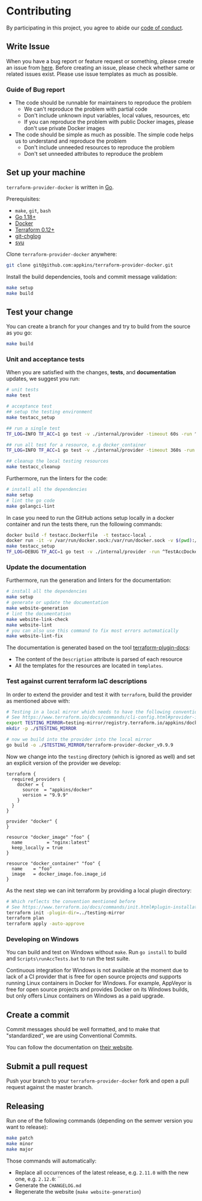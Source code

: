 # Contributing

By participating in this project, you agree to abide our [code of conduct](/CODE_OF_CONDUCT.md).

## Write Issue

When you have a bug report or feature request or something, please create an issue from [here](https://github.com/appkins/terraform-provider-docker/issues/new/choose).
Before creating an issue, please check whether same or related issues exist.
Please use issue templates as much as possible.

### Guide of Bug report

* The code should be runnable for maintainers to reproduce the problem
  * We can't reproduce the problem with partial code
  * Don't include unknown input variables, local values, resources, etc
  * If you can reproduce the problem with public Docker images, please don't use private Docker images
* The code should be simple as much as possible. The simple code helps us to understand and reproduce the problem
  * Don't include unneeded resources to reproduce the problem
  * Don't set unneeded attributes to reproduce the problem

## Set up your machine

`terraform-provider-docker` is written in [Go](https://golang.org/).

Prerequisites:

- `make`, `git`, `bash`
- [Go 1.18+](https://golang.org/doc/install)
- [Docker](https://www.docker.com/)
- [Terraform 0.12+](https://terraform.io/)
- [git-chglog](https://github.com/git-chglog/git-chglog)
- [svu](https://github.com/caarlos0/svu)

Clone `terraform-provider-docker` anywhere:

```sh
git clone git@github.com:appkins/terraform-provider-docker.git
```

Install the build dependencies, tools and commit message validation:

```sh
make setup
make build
```

## Test your change

You can create a branch for your changes and try to build from the source as you go:

```sh
make build
```

### Unit and acceptance tests
When you are satisfied with the changes, **tests**, and **documentation** updates, we suggest you run:

```sh
# unit tests
make test

# acceptance test
## setup the testing environment
make testacc_setup

## run a single test
TF_LOG=INFO TF_ACC=1 go test -v ./internal/provider -timeout 60s -run ^TestAccDockerImage_data_private_config_file$

## run all test for a resource, e.g docker_container
TF_LOG=INFO TF_ACC=1 go test -v ./internal/provider -timeout 360s -run TestAccDockerContainer 

## cleanup the local testing resources
make testacc_cleanup
```

Furthermore, run the linters for the code:

```sh
# install all the dependencies
make setup
# lint the go code
make golangci-lint
```

In case you need to run the GitHub actions setup locally in a docker container and run the tests there,
run the following commands:
```sh
docker build -f testacc.Dockerfile  -t testacc-local .
docker run -it -v /var/run/docker.sock:/var/run/docker.sock -v $(pwd):/test testacc-local bash
make testacc_setup
TF_LOG=DEBUG TF_ACC=1 go test -v ./internal/provider -run ^TestAccDockerContainer_nostart$
```

### Update the documentation

Furthermore, run the generation and linters for the documentation:

```sh
# install all the dependencies
make setup
# generate or update the documentation
make website-generation
# lint the documentation
make website-link-check
make website-lint
# you can also use this command to fix most errors automatically
make website-lint-fix
```

The documentation is generated based on the tool [terraform-plugin-docs](https://github.com/hashicorp/terraform-plugin-docs):

- The content of the `Description` attribute is parsed of each resource
- All the templates for the resources are located in `templates`.

### Test against current terraform IaC descriptions
In order to extend the provider and test it with `terraform`, build the provider as mentioned above with:

```sh
# Testing in a local mirror which needs to have the following convention.
# See https://www.terraform.io/docs/commands/cli-config.html#provider-installation for details
export TESTING_MIRROR=testing-mirror/registry.terraform.io/appkins/docker/9.9.9/$(go env GOHOSTOS)_$(go env GOHOSTARCH)
mkdir -p ./$TESTING_MIRROR

# now we build into the provider into the local mirror
go build -o ./$TESTING_MIRROR/terraform-provider-docker_v9.9.9
```

Now we change into the `testing` directory (which is ignored as well) and set an explicit version of the provider we develop:
```hcl
terraform {
  required_providers {
    docker = {
      source  = "appkins/docker"
      version = "9.9.9"
    }
  }
}

provider "docker" {
}

resource "docker_image" "foo" {
  name         = "nginx:latest"
  keep_locally = true
}

resource "docker_container" "foo" {
  name    = "foo"
  image   = docker_image.foo.image_id
}
```

As the next step we can init terraform by providing a local plugin directory:
```sh
# Which reflects the convention mentioned before
# See https://www.terraform.io/docs/commands/init.html#plugin-installation
terraform init -plugin-dir=../testing-mirror
terraform plan
terraform apply -auto-approve
```

### Developing on Windows

You can build and test on Windows without `make`.  Run `go install` to
build and `Scripts\runAccTests.bat` to run the test suite.

Continuous integration for Windows is not available at the moment due
to lack of a CI provider that is free for open source projects *and*
supports running Linux containers in Docker for Windows.  For example,
AppVeyor is free for open source projects and provides Docker on its
Windows builds, but only offers Linux containers on Windows as a paid
upgrade.

## Create a commit

Commit messages should be well formatted, and to make that "standardized", we
are using Conventional Commits.

You can follow the documentation on
[their website](https://www.conventionalcommits.org).

## Submit a pull request

Push your branch to your `terraform-provider-docker` fork and open a 
pull request against the master branch.

## Releasing

Run one of the following commands (depending on the semver version you want to release): 

```sh
make patch
make minor
make major
```

Those commands will automatically:
- Replace all occurrences of the latest release, e.g. `2.11.0` with the new one, e.g. `2.12.0`: ``
- Generate the `CHANGELOG.md` 
- Regenerate the website (`make website-generation`)
